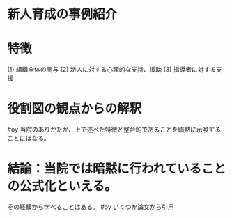 
# 新人育成の事例紹介

# 特徴
(1) 組織全体の関与
(2) 新人に対する心理的な支持、援助
(3) 指導者に対する支援

# 役割図の観点からの解釈


#oy 当院のありかたが、上で述べた特徴と整合的であることを暗黙に示唆することにはなる。

# 結論：当院では暗黙に行われていることの公式化といえる。
その経験から学べることはある。
#oy いくつか論文から引用
